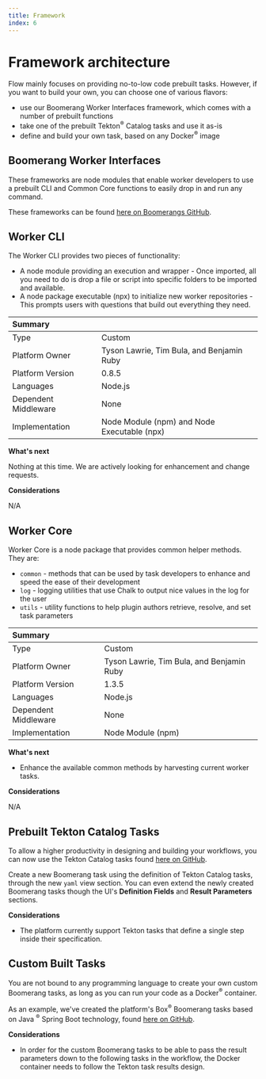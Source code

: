 ```yaml
---
title: Framework
index: 6
---
```


# Framework architecture

Flow mainly focuses on providing no-to-low code prebuilt tasks. However, if you want to build your own, you can choose one of various flavors:

- use our Boomerang Worker Interfaces framework, which comes with a number of prebuilt functions
- take one of the prebuilt Tekton<sup>®</sup> Catalog tasks and use it as-is
- define and build your own task, based on any Docker<sup>®</sup> image

## Boomerang Worker Interfaces

These frameworks are node modules that enable worker developers to use a prebuilt CLI and Common Core functions to easily drop in and run any command.

These frameworks can be found [here on Boomerangs GitHub](https://github.com/boomerang-io/worker.interfaces).

## Worker CLI

The Worker CLI provides two pieces of functionality:

- A node module providing an execution and wrapper - Once imported, all you need to do is drop a file or script into specific folders to be imported and available.
- A node package executable (npx) to initialize new worker repositories - This prompts users with questions that build out everything they need.

| Summary              |                                             |
| :------------------- | :------------------------------------------ |
| Type                 | Custom                                      |
| Platform Owner       | Tyson Lawrie, Tim Bula, and Benjamin Ruby   |
| Platform Version     | 0.8.5                                       |
| Languages            | Node.js                                     |
| Dependent Middleware | None                                        |
| Implementation       | Node Module (npm) and Node Executable (npx) |

**What's next**

Nothing at this time. We are actively looking for enhancement and change requests.

**Considerations**

N/A

## Worker Core

Worker Core is a node package that provides common helper methods. They are:

- `common` - methods that can be used by task developers to enhance and speed the ease of their development
- `log` - logging utilities that use Chalk to output nice values in the log for the user
- `utils` - utility functions to help plugin authors retrieve, resolve, and set task parameters

| Summary              |                                           |
| :------------------- | :---------------------------------------- |
| Type                 | Custom                                    |
| Platform Owner       | Tyson Lawrie, Tim Bula, and Benjamin Ruby |
| Platform Version     | 1.3.5                                     |
| Languages            | Node.js                                   |
| Dependent Middleware | None                                      |
| Implementation       | Node Module (npm)                         |

**What's next**

- Enhance the available common methods by harvesting current worker tasks.

**Considerations**

N/A

## Prebuilt Tekton Catalog Tasks

To allow a higher productivity in designing and building your workflows, you can now use the Tekton Catalog tasks found [here on GitHub](https://github.com/tektoncd/catalog).

Create a new Boomerang task using the definition of Tekton Catalog tasks, through the new `yaml` view section. You can even extend the newly created Boomerang tasks though the UI's **Definition Fields** and **Result Parameters** sections.

**Considerations**

- The platform currently support Tekton tasks that define a single step inside their specification.

## Custom Built Tasks

You are not bound to any programming language to create your own custom Boomerang tasks, as long as you can run your code as a Docker<sup>®</sup> container.

As an example, we've created the platform's Box<sup>®</sup> Boomerang tasks based on Java <sup>®</sup> Spring Boot technology, found [here on GitHub](https://github.com/boomerang-io/worker.box).

**Considerations**

- In order for the custom Boomerang tasks to be able to pass the result parameters down to the following tasks in the workflow, the Docker container needs to follow the Tekton task results design.
